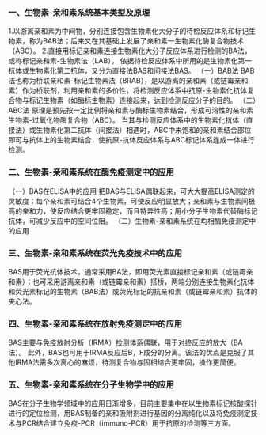 

### 一、生物素-亲和素系统基本类型及原理
1.以游离亲和素为中间物，分别连接包含生物素化大分子的待检反应体系和标记生物素，称为BAB法；后来又在其基础上发展了亲和素一生物素化酶复合物技术（ABC）。
2.直接用标记亲和素连接生物素化大分子反应体系进行检测的BA法，或称标记亲和素-生物素法（LAB）。 
依据待检反应体系中所用的是生物素化第一抗体或生物素化第二抗体，又分为直接法BAS和间接法BAS。
（一）BAB法
BAB法也称为桥联亲和素-标记生物素法（BRAB），是以游离的亲和素（或链霉亲和素）作为桥联剂，利用亲和素的多价性，将检测反应体系中抗原-生物素化抗体复合物与标记生物素（如酶标生物素）连接起来，达到检测反应分子的目的。
（二）ABC法
原理是预先按一定比例将亲和素与酶标生物素结合，形成可溶性的亲和素生物素-过氧化物酶复合物（ABC）。
当其与检测反应体系中的生物素化抗体（直接法）或生物素化第二抗体（间接法）相遇时，ABC中未饱和的亲和素结合部位即可与抗体上的生物素结合，使抗原-抗体反应体系与ABC标记体系连成一体进行检测。

### 二、生物素-亲和素系统在酶免疫测定中的应用
（一）BAS在ELISA中的应用
把BAS与ELISA偶联起来，可大大提高ELISA测定的灵敏度：每个亲和素可结合4个生物素，可使反应明显放大；亲和素与生物素间极高的亲和力，使反应结合更牢固稳定，而且特异性高；用小分子生物素代替酶标记抗体，可减少反应中的空间位阻。
（二）生物素-亲和素系统在均相酶免疫测定中的应用

### 三、生物素-亲和素系统在荧光免疫技术中的应用
BAS用于荧光抗体技术，通常采用BA法，即用荧光素直接标记亲和素（或链霉亲和素）；也可采用游离亲和素（或链霉亲和素）搭桥，两端分别连接生物素化抗体和荧光素标记的生物素（BAB法）或荧光标记的抗亲和素（或链霉亲和素）抗体的夹心法。

### 四、生物素-亲和素系统在放射免疫测定中的应用
BAS主要与免疫放射分析（IRMA）检测体系偶联，用于对终反应的放大（BA法）。
此外，BAS也可用于IRMA反应后B，F成分的分离。该法的优点是克服了其他IRMA法需多次离心的麻烦，待测复合物与固相结合更牢固，操作更简便。

### 五、生物素-亲和素系统在分子生物学中的应用
BAS在分子生物学领域中的应用日渐增多，目前主要集中在以生物素标记核酸探针进行的定位检测，用BAS制备的亲和吸附剂进行基因的分离纯化以及将免疫测定技术与PCR结合建立免疫-PCR（immuno-PCR）用于抗原的检测等三方面。
